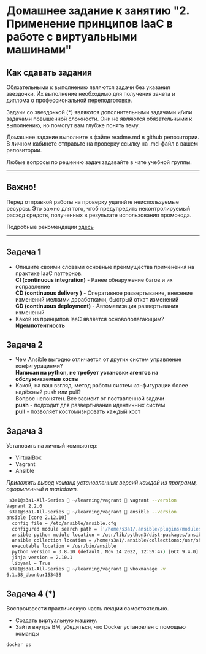 
# Домашнее задание к занятию "2. Применение принципов IaaC в работе с виртуальными машинами"

## Как сдавать задания

Обязательными к выполнению являются задачи без указания звездочки. Их выполнение необходимо для получения зачета и диплома о профессиональной переподготовке.

Задачи со звездочкой (*) являются дополнительными задачами и/или задачами повышенной сложности. Они не являются обязательными к выполнению, но помогут вам глубже понять тему.

Домашнее задание выполните в файле readme.md в github репозитории. В личном кабинете отправьте на проверку ссылку на .md-файл в вашем репозитории.

Любые вопросы по решению задач задавайте в чате учебной группы.

---


## Важно!

Перед отправкой работы на проверку удаляйте неиспользуемые ресурсы.
Это важно для того, чтоб предупредить неконтролируемый расход средств, полученных в результате использования промокода.

Подробные рекомендации [здесь](https://github.com/netology-code/virt-homeworks/blob/virt-11/r/README.md)

---

## Задача 1

- Опишите своими словами основные преимущества применения на практике IaaC паттернов. \
**CI (continuous integration)** - Ранее обнаружение багов и их исправление\
**CD (continuous delivery )** - Оперативное развертывание, внесение изменений мелкими доработками, быстрый откат изменений\
**CD (continuous deployment)** - Автоматизация развертывания изменений
- Какой из принципов IaaC является основополагающим? \
**Идемпотентность**

## Задача 2

- Чем Ansible выгодно отличается от других систем управление конфигурациями? \
**Написан на python, не требует установки агентов на обслуживаемые хосты**
- Какой, на ваш взгляд, метод работы систем конфигурации более надёжный push или pull? \
Вопрос непонятен. Все зависит от поставленной задачи \
**push** - подходит для развертывание идентичных систем \
**pull** - позволяет костомизировать каждый хост


## Задача 3

Установить на личный компьютер:

- VirtualBox
- Vagrant
- Ansible

*Приложить вывод команд установленных версий каждой из программ, оформленный в markdown.*
```bash
 s3a1@s3a1-All-Series  ~/learning/vagrant  vagrant --version
Vagrant 2.2.6
 s3a1@s3a1-All-Series  ~/learning/vagrant  ansible --version
ansible [core 2.12.10]
  config file = /etc/ansible/ansible.cfg
  configured module search path = ['/home/s3a1/.ansible/plugins/modules', '/usr/share/ansible/plugins/modules']
  ansible python module location = /usr/lib/python3/dist-packages/ansible
  ansible collection location = /home/s3a1/.ansible/collections:/usr/share/ansible/collections
  executable location = /usr/bin/ansible
  python version = 3.8.10 (default, Nov 14 2022, 12:59:47) [GCC 9.4.0]
  jinja version = 2.10.1
  libyaml = True
 s3a1@s3a1-All-Series  ~/learning/vagrant  vboxmanage -v    
6.1.38_Ubuntur153438

```

## Задача 4 (*)

Воспроизвести практическую часть лекции самостоятельно.

- Создать виртуальную машину.
- Зайти внутрь ВМ, убедиться, что Docker установлен с помощью команды
```
docker ps
```